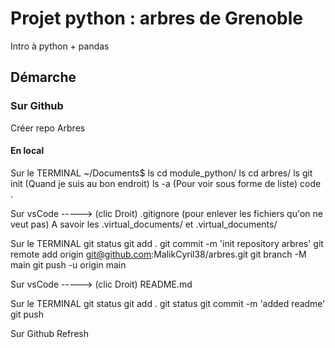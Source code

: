 # Projet python : arbres de Grenoble

Intro à python + pandas 

## Démarche 
 ### Sur Github
Créer repo Arbres

 #### En local
Sur le TERMINAL 
    ~/Documents$ ls
    cd module_python/
    ls
    cd arbres/
    ls
    git init (Quand je suis au bon endroit)
    ls -a (Pour voir sous forme de liste)
    code .

Sur vsCode  -----> (clic Droit) .gitignore (pour enlever les fichiers qu'on ne veut pas)
                  A savoir les .virtual_documents/   et .virtual_documents/

Sur le TERMINAL
    git status
    git add .
    git commit -m 'init repository arbres'
    git remote add origin git@github.com:MalikCyril38/arbres.git
    git branch -M main
    git push -u origin main

Sur vsCode  -----> (clic Droit) README.md

Sur le TERMINAL
    git status
    git add .
    git status
    git commit -m 'added readme'
    git push

Sur Github
    Refresh

